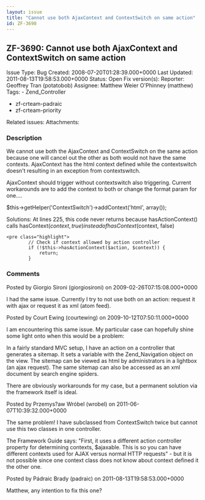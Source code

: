 ```yaml
---
layout: issue
title: "Cannot use both AjaxContext and ContextSwitch on same action"
id: ZF-3690
---
```


ZF-3690: Cannot use both AjaxContext and ContextSwitch on same action
---------------------------------------------------------------------

 Issue Type: Bug Created: 2008-07-20T01:28:39.000+0000 Last Updated: 2011-08-13T19:58:53.000+0000 Status: Open Fix version(s): 
 Reporter:  Geoffrey Tran (potatobob)  Assignee:  Matthew Weier O'Phinney (matthew)  Tags: - Zend\_Controller
- zf-crteam-padraic
- zf-crteam-priority
 
 Related issues: 
 Attachments: 
### Description

We cannot use both the AjaxContext and ContextSwitch on the same action because one will cancel out the other as both would not have the same contexts. AjaxContext has the html context defined while the contextswitch doesn't resulting in an exception from contextswitch.

AjaxContext should trigger without contextswitch also triggering. Current workarounds are to add the context to both or change the format param for one....

$this->getHelper('ContextSwitch')->addContext('html', array());

Solutions: At lines 225, this code never returns because hasActionContext() calls hasContext($context, true) instead of hasContext($context, false)

 
    <pre class="highlight">
            // Check if context allowed by action controller
            if (!$this->hasActionContext($action, $context)) {
                return;
            }


 

 

### Comments

Posted by Giorgio Sironi (giorgiosironi) on 2009-02-26T07:15:08.000+0000

I had the same issue. Currently I try to not use both on an action: request it with ajax or request it as xml (atom feed).

 

 

Posted by Court Ewing (courtewing) on 2009-10-12T07:50:11.000+0000

I am encountering this same issue. My particular case can hopefully shine some light onto when this would be a problem:

In a fairly standard MVC setup, I have an action on a controller that generates a sitemap. It sets a variable with the Zend\_Navigation object on the view. The sitemap can be viewed as html by administrators in a lightbox (an ajax request). The same sitemap can also be accessed as an xml document by search engine spiders.

There are obviously workarounds for my case, but a permanent solution via the framework itself is ideal.

 

 

Posted by Przemys?aw Wróbel (wrobel) on 2011-06-07T10:39:32.000+0000

The same problem! I have subclassed from ContextSwitch twice but cannot use this two classes in one controller.

The Framework Guide says: "First, it uses a different action controller property for determining contexts, $ajaxable. This is so you can have different contexts used for AJAX versus normal HTTP requests" - but it is not possible since one context class does not know about context defined it the other one.

 

 

Posted by Pádraic Brady (padraic) on 2011-08-13T19:58:53.000+0000

Matthew, any intention to fix this one?

 

 